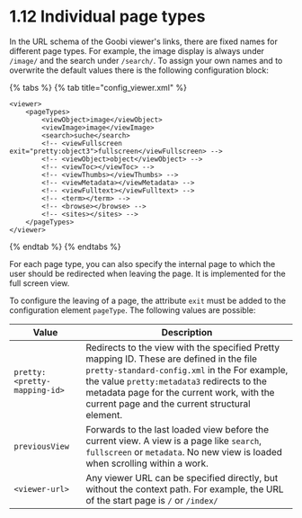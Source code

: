 # 1.12 Individual page types

In the URL schema of the Goobi viewer's links, there are fixed names for different page types. For example, the image display is always under `/image/` and the search under `/search/`. To assign your own names and to overwrite the default values there is the following configuration block:

{% tabs %}
{% tab title="config_viewer.xml" %}
```markup
<viewer>
    <pageTypes>
        <viewObject>image</viewObject>
        <viewImage>image</viewImage>
        <search>suche</search>
        <!-- <viewFullscreen exit="pretty:object3">fullscreen</viewFullscreen> -->
        <!-- <viewObject>object</viewObject> -->
        <!-- <viewToc></viewToc> -->
        <!-- <viewThumbs></viewThumbs> -->
        <!-- <viewMetadata></viewMetadata> -->
        <!-- <viewFulltext></viewFulltext> -->
        <!-- <term></term> -->
        <!-- <browse></browse> -->
        <!-- <sites></sites> -->
    </pageTypes>
</viewer>
```
{% endtab %}
{% endtabs %}

For each page type, you can also specify the internal page to which the user should be redirected when leaving the page. It is implemented for the full screen view.

To configure the leaving of a page, the attribute `exit` must be added to the configuration element `pageType`. The following values are possible:

| Value                        | Description                                                                                                                                                                                                                                                                            |
| ---------------------------- | -------------------------------------------------------------------------------------------------------------------------------------------------------------------------------------------------------------------------------------------------------------------------------------- |
| `pretty:<pretty-mapping-id>` | Redirects to the view with the specified Pretty mapping ID. These are defined in the file `pretty-standard-config.xml` in the For example, the value `pretty:metadata3` redirects to the metadata page for the current work, with the current page and the current structural element. |
| `previousView`               | Forwards to the last loaded view before the current view. A view is a page like `search`, `fullscreen` or `metadata`. No new view is loaded when scrolling within a work.                                                                                                              |
| `<viewer-url>`               | Any viewer URL can be specified directly, but without the context path. For example, the URL of the start page is `/` or `/index/`                                                                                                                                                     |
